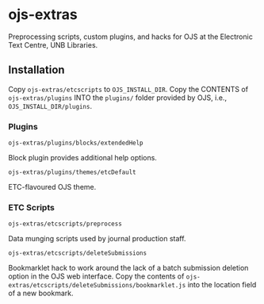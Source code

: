 # ojs-extras

Preprocessing scripts, custom plugins, and hacks for OJS at the Electronic Text Centre, UNB Libraries. 

## Installation

Copy `ojs-extras/etcscripts` to `OJS_INSTALL_DIR`.  Copy the CONTENTS of `ojs-extras/plugins` INTO the `plugins/` folder provided by OJS, i.e., `OJS_INSTALL_DIR/plugins`.

### Plugins

`ojs-extras/plugins/blocks/extendedHelp`

Block plugin provides additional help options.

`ojs-extras/plugins/themes/etcDefault` 

ETC-flavoured OJS theme.

### ETC Scripts

`ojs-extras/etcscripts/preprocess`

Data munging scripts used by journal production staff.

`ojs-extras/etcscripts/deleteSubmissions` 

Bookmarklet hack to work around the lack of a batch submission deletion option in the OJS web interface. Copy the contents of `ojs-extras/etcscripts/deleteSubmissions/bookmarklet.js` into the location field of a new bookmark.
